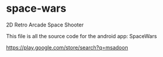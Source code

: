 space-wars
==========

2D Retro Arcade Space Shooter

This file is all the source code for the android app: SpaceWars

https://play.google.com/store/search?q=msadoon
